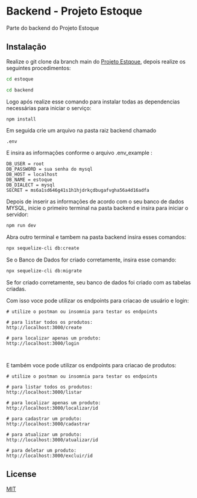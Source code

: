 # Backend - Projeto Estoque

Parte do backend do Projeto Estoque

## Instalação

Realize o git clone da branch main do [Projeto Estqoue](https://github.com/gabrielomena/estoque.git), depois realize os seguintes procedimentos:
```bash
cd estoque
```
```bash
cd backend
```
Logo após realize esse comando para instalar todas as dependencias necessárias para iniciar o serviço: 

```bash
npm install
```
Em seguida crie um arquivo na pasta raiz backend chamado 
```
.env
```
E insira as informações conforme o arquivo .env_example :
```
DB_USER = root
DB_PASSWORD = sua senha do mysql
DB_HOST = localhost
DB_NAME = estoque
DB_DIALECT = mysql
SECRET = ms6a1sd646g41s1h1hjdrkçdbugafvgha56a4d16adfa
```
Depois de inserir as informações de acordo com o seu banco de dados MYSQL, inicie o primeiro terminal na pasta backend e insira para iniciar o servidor:
```bash
npm run dev
```
Abra outro terminal e tambem na pasta backend insira esses comandos:
```bash
npx sequelize-cli db:create
```
Se o Banco de Dados for criado corretamente, insira esse comando:
```bash
npx sequelize-cli db:migrate
```
Se for criado corretamente, seu banco de dados foi criado com as tabelas criadas.

Com isso voce pode utilizar os endpoints para criacao de usuário e login:
```
# utilize o postman ou insomnia para testar os endpoints

# para listar todos os produtos:
http://localhost:3000/create

# para localizar apenas um produto:
http://localhost:3000/login



```

E também voce pode utilizar os endpoints para criacao de produtos:
```
# utilize o postman ou insomnia para testar os endpoints

# para listar todos os produtos:
http://localhost:3000/listar

# para localizar apenas um produto:
http://localhost:3000/localizar/id

# para cadastrar um produto:
http://localhost:3000/cadastrar

# para atualizar um produto:
http://localhost:3000/atualizar/id

# para deletar um produto:
http://localhost:3000/excluir/id

```



## License

[MIT](https://choosealicense.com/licenses/mit/)
